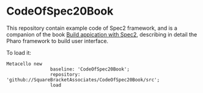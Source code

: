 # CodeOfSpec20Book

This repository contain example code of Spec2 framework, and is a companion of  the book [Build appication with Spec2](https://github.com/SquareBracketAssociates/BuildingApplicationWithSpec2), 
describing in detail the Pharo framework to build user interface.

To load it:

```smalltalk
Metacello new
				baseline: 'CodeOfSpec20Book';
				repository: 'github://SquareBracketAssociates/CodeOfSpec20Book/src';
				load
```
